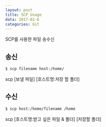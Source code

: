 ```yaml
---
layout: post
title: SCP Usage
data: 2017-02-6
categories: Git
---
```


SCP를 사용한 파일 송수신

## 송신

```Bash
$ scp filename host:/home/
```
scp [보낼 파일] [호스트명:저장 할 폴더]

## 수신

```Bash
$ scp host:/home/filename /home
```
scp [호스트명:받고 싶은 파일 & 폴더] [저장할 폴더]
